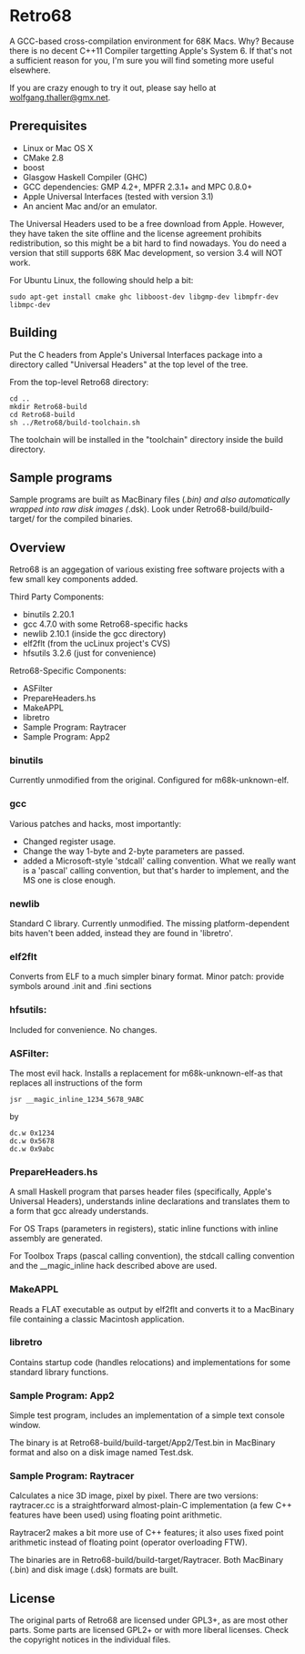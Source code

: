 Retro68
=======

A GCC-based cross-compilation environment for 68K Macs.
Why? Because there is no decent C++11 Compiler targetting Apple's System 6.
If that's not a sufficient reason for you, I'm sure you will find
someting more useful elsewhere.

If you are crazy enough to try it out, please say hello at 
wolfgang.thaller@gmx.net.

Prerequisites
-------------

- Linux or Mac OS X
- CMake 2.8
- boost
- Glasgow Haskell Compiler (GHC) 
- GCC dependencies: GMP 4.2+, MPFR 2.3.1+ and MPC 0.8.0+
- Apple Universal Interfaces (tested with version 3.1)
- An ancient Mac and/or an emulator.

The Universal Headers used to be a free download from Apple. However,
they have taken the site offline and the license agreement prohibits
redistribution, so this might be a bit hard to find nowadays.
You do need a version that still supports 68K Mac development, so
version 3.4 will NOT work.

For Ubuntu Linux, the following should help a bit:

    sudo apt-get install cmake ghc libboost-dev libgmp-dev libmpfr-dev libmpc-dev

Building
--------

Put the C headers from Apple's Universal Interfaces package into
a directory called "Universal Headers" at the top level of the tree.

From the top-level Retro68 directory:

    cd ..
    mkdir Retro68-build
    cd Retro68-build
    sh ../Retro68/build-toolchain.sh 

The toolchain will be installed in the "toolchain" directory inside
the build directory.

Sample programs
---------------

Sample programs are built as MacBinary files (*.bin) and also
automatically wrapped into raw disk images (*.dsk).
Look under Retro68-build/build-target/ for the compiled binaries.

Overview
--------

Retro68 is an aggegation of various existing free software
projects with a few small key components added.


Third Party Components:
- binutils 2.20.1
- gcc 4.7.0 with some Retro68-specific hacks
- newlib 2.10.1 (inside the gcc directory)
- elf2flt (from the ucLinux project's CVS)
- hfsutils 3.2.6 (just for convenience)

Retro68-Specific Components:
- ASFilter
- PrepareHeaders.hs
- MakeAPPL
- libretro
- Sample Program: Raytracer
- Sample Program: App2

### binutils

Currently unmodified from the original. Configured for m68k-unknown-elf.

### gcc

Various patches and hacks, most importantly:
- Changed register usage.
- Change the way 1-byte and 2-byte parameters are passed.
- added a Microsoft-style 'stdcall' calling convention.
  What we really want is a 'pascal' calling convention, but that's harder
  to implement, and the MS one is close enough.

### newlib

Standard C library. Currently unmodified. The missing platform-dependent
bits haven't been added, instead they are found in 'libretro'.

### elf2flt

Converts from ELF to a much simpler binary format.
Minor patch: provide symbols around .init and .fini sections

### hfsutils:

Included for convenience. No changes.

### ASFilter:

The most evil hack. Installs a replacement for m68k-unknown-elf-as that
replaces all instructions of the form

    jsr __magic_inline_1234_5678_9ABC

by
    
    dc.w 0x1234
    dc.w 0x5678
    dc.w 0x9abc

### PrepareHeaders.hs

A small Haskell program that parses header files (specifically, Apple's
Universal Headers), understands inline declarations and translates
them to a form that gcc already understands.

For OS Traps (parameters in registers), static inline functions
with inline assembly are generated.

For Toolbox Traps (pascal calling convention), the stdcall calling
convention and the __magic_inline hack described above are used.


### MakeAPPL

Reads a FLAT executable as output by elf2flt and converts it to
a MacBinary file containing a classic Macintosh application.

### libretro

Contains startup code (handles relocations) and implementations
for some standard library functions.

### Sample Program: App2

Simple test program, includes an implementation of a simple text
console window.

The binary is at Retro68-build/build-target/App2/Test.bin
in MacBinary format and also on a disk image named Test.dsk.

### Sample Program: Raytracer

Calculates a nice 3D image, pixel by pixel.
There are two versions: raytracer.cc is a straightforward
almost-plain-C implementation (a few C++ features have been used)
using floating point arithmetic.

Raytracer2 makes a bit more use of C++ features; it also uses
fixed point arithmetic instead of floating point
(operator overloading FTW).

The binaries are in Retro68-build/build-target/Raytracer.
Both MacBinary (.bin) and disk image (.dsk) formats are built.

License
-------

The original parts of Retro68 are licensed under GPL3+, as are
most other parts. Some parts are licensed GPL2+ or with more
liberal licenses. Check the copyright notices in the individual
files.

